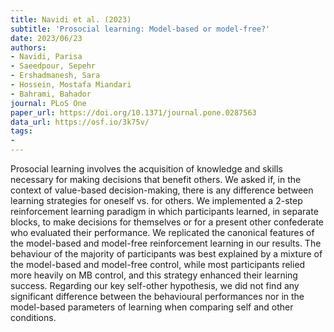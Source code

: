 ```yaml
---
title: Navidi et al. (2023)
subtitle: 'Prosocial learning: Model-based or model-free?'
date: 2023/06/23
authors:
- Navidi, Parisa
- Saeedpour, Sepehr
- Ershadmanesh, Sara
- Hossein, Mostafa Miandari
- Bahrami, Bahador
journal: PLoS One
paper_url: https://doi.org/10.1371/journal.pone.0287563
data_url: https://osf.io/3k75v/
tags:
- 
---
```


Prosocial learning involves the acquisition of knowledge and skills necessary for making decisions that benefit others. We asked if, in the context of value-based decision-making, there is any difference between learning strategies for oneself vs. for others. We implemented a 2-step reinforcement learning paradigm in which participants learned, in separate blocks, to make decisions for themselves or for a present other confederate who evaluated their performance. We replicated the canonical features of the model-based and model-free reinforcement learning in our results. The behaviour of the majority of participants was best explained by a mixture of the model-based and model-free control, while most participants relied more heavily on MB control, and this strategy enhanced their learning success. Regarding our key self-other hypothesis, we did not find any significant difference between the behavioural performances nor in the model-based parameters of learning when comparing self and other conditions.
